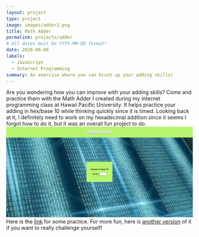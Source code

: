 ```yaml
---
layout: project
type: project
image: images/adder2.png
title: Math Adder
permalink: projects/adder
# All dates must be YYYY-MM-DD format!
date: 2020-09-08
labels:
  - JavaScript
  - Internet Programming
summary: An exercise where you can brush up your adding skills!
---
```

Are you wondering how you can improve with your adding skills?  Come and practice them with the Math Adder I created during my internet programming class at Hawaii Pacific University.  It helps practice your adding in hex/base 10 while thinking quickly since it is timed.  Looking back at it, I definitely need to work on my hexadecimal addition since it seems I forgot how to do it, but it was an overall fun project to do.
<img class="ui image" src="../images/adder.png">
Here is the [link](http://daniel18.stem.ninja/math/math.html) for some practice.
For more fun, here is [another version](http://daniel18.stem.ninja/php/adder.php) of it if you want to really challenge yourself!
